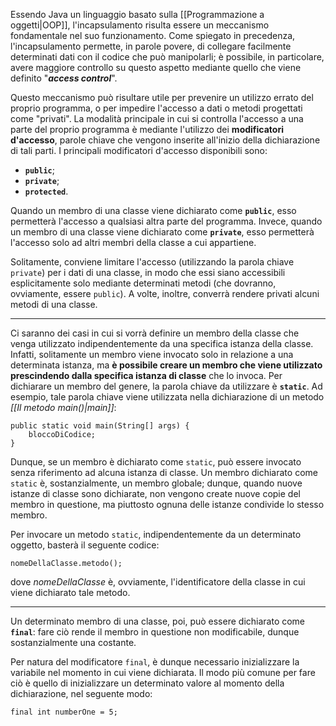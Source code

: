 Essendo Java un linguaggio basato sulla [[Programmazione a oggetti|OOP]], l'incapsulamento risulta essere un meccanismo fondamentale nel suo funzionamento. Come spiegato in precedenza, l'incapsulamento permette, in parole povere, di collegare facilmente determinati dati con il codice che può manipolarli; è possibile, in particolare, avere maggiore controllo su questo aspetto mediante quello che viene definito "***access control***".

Questo meccanismo può risultare utile per prevenire un utilizzo errato del proprio programma, o per impedire l'accesso a dati o metodi progettati come "privati". La modalità principale in cui si controlla l'accesso a una parte del proprio programma è mediante l'utilizzo dei **modificatori d'accesso**, parole chiave che vengono inserite all'inizio della dichiarazione di tali parti. I principali modificatori d'accesso disponibili sono:
- **`public`**;
- **`private`**;
- **`protected`**.

Quando un membro di una classe viene dichiarato come **`public`**, esso permetterà l'accesso a qualsiasi altra parte del programma. Invece, quando un membro di una classe viene dichiarato come **`private`**, esso permetterà l'accesso solo ad altri membri della classe a cui appartiene.

Solitamente, conviene limitare l'accesso (utilizzando la parola chiave `private`) per i dati di una classe, in modo che essi siano accessibili esplicitamente solo mediante determinati metodi (che dovranno, ovviamente, essere `public`). A volte, inoltre, converrà rendere privati alcuni metodi di una classe.
___
Ci saranno dei casi in cui si vorrà definire un membro della classe che venga utilizzato indipendentemente da una specifica istanza della classe. Infatti, solitamente un membro viene invocato solo in relazione a una determinata istanza, ma **è possibile creare un membro che viene utilizzato prescindendo dalla specifica istanza di classe** che lo invoca. Per dichiarare un membro del genere, la parola chiave da utilizzare è **`static`**. Ad esempio, tale parola chiave viene utilizzata nella dichiarazione di un metodo *[[Il metodo main()|main]]*:

```
public static void main(String[] args) {
	bloccoDiCodice;
}
```

Dunque, se un membro è dichiarato come `static`, può essere invocato senza riferimento ad alcuna istanza di classe. Un membro dichiarato come `static` è, sostanzialmente, un membro globale; dunque, quando nuove istanze di classe sono dichiarate, non vengono create nuove copie del membro in questione, ma piuttosto ognuna delle istanze condivide lo stesso membro.

Per invocare un metodo `static`, indipendentemente da un determinato oggetto, basterà il seguente codice:

```
nomeDellaClasse.metodo();
```

dove *nomeDellaClasse* è, ovviamente, l'identificatore della classe in cui viene dichiarato tale metodo.
___
Un determinato membro di una classe, poi, può essere dichiarato come **`final`**: fare ciò rende il membro in questione non modificabile, dunque sostanzialmente una costante.

Per natura del modificatore `final`, è dunque necessario inizializzare la variabile nel momento in cui viene dichiarata. Il modo più comune per fare ciò è quello di inizializzare un determinato valore al momento della dichiarazione, nel seguente modo:

```
final int numberOne = 5;
```